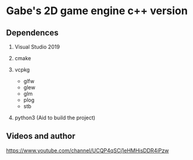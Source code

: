 # Gabe's 2D game engine c++ version

## Dependences

1. Visual Studio 2019

2. cmake

3. vcpkg

   - glfw
   - glew
   - glm
   - plog
   - stb

4. python3 (Aid to build the project)

## Videos and author

https://www.youtube.com/channel/UCQP4qSCj1eHMHisDDR4iPzw
